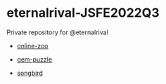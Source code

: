 # eternalrival-JSFE2022Q3

Private repository for @eternalrival

- [online-zoo](https://rolling-scopes-school.github.io/eternalrival-JSFE2022Q3/online-zoo/)

- [gem-puzzle](https://rolling-scopes-school.github.io/eternalrival-JSFE2022Q3/gem-puzzle/)

- [songbird](https://rolling-scopes-school.github.io/eternalrival-JSFE2022Q3/songbird/)
